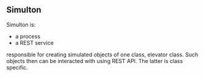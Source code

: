 ## Simulton

Simulton is:

* a process
* a REST service

responsible for creating simulated objects of one class, elevator class.  Such
objects then can be interacted with using REST API.  The latter is class
specific.
